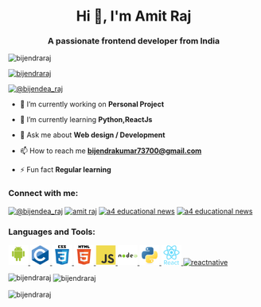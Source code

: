 
<h1 align="center">Hi 👋, I'm Amit Raj</h1>
<h3 align="center">A passionate frontend developer from India</h3>

<p align="left"> <img src="https://komarev.com/ghpvc/?username=bijendraraj&label=Profile%20views&color=0e75b6&style=flat" alt="bijendraraj" /> </p>

<p align="left"> <a href="https://github.com/ryo-ma/github-profile-trophy"><img src="https://github-profile-trophy.vercel.app/?username=bijendraraj" alt="bijendraraj" /></a> </p>

<p align="left"> <a href="https://twitter.com/@bijendea_raj" target="blank"><img src="https://img.shields.io/twitter/follow/@bijendea_raj?logo=twitter&style=for-the-badge" alt="@bijendea_raj" /></a> </p>

- 🔭 I’m currently working on **Personal Project**

- 🌱 I’m currently learning **Python,ReactJs**

- 💬 Ask me about **Web design / Development**

- 📫 How to reach me **bijendrakumar73700@gmail.com**

- ⚡ Fun fact **Regular learning**

<h3 align="left">Connect with me:</h3>
<p align="left">
<a href="https://twitter.com/@bijendea_raj" target="blank"><img align="center" src="https://raw.githubusercontent.com/rahuldkjain/github-profile-readme-generator/master/src/images/icons/Social/twitter.svg" alt="@bijendea_raj" height="30" width="40" /></a>
<a href="https://fb.com/amit raj" target="blank"><img align="center" src="https://raw.githubusercontent.com/rahuldkjain/github-profile-readme-generator/master/src/images/icons/Social/facebook.svg" alt="amit raj" height="30" width="40" /></a>
<a href="https://instagram.com/a4 educational news" target="blank"><img align="center" src="https://raw.githubusercontent.com/rahuldkjain/github-profile-readme-generator/master/src/images/icons/Social/instagram.svg" alt="a4 educational news" height="30" width="40" /></a>
<a href="https://www.youtube.com/c/a4 educational news" target="blank"><img align="center" src="https://raw.githubusercontent.com/rahuldkjain/github-profile-readme-generator/master/src/images/icons/Social/youtube.svg" alt="a4 educational news" height="30" width="40" /></a>
</p>

<h3 align="left">Languages and Tools:</h3>
<p align="left"> <a href="https://developer.android.com" target="_blank" rel="noreferrer"> <img src="https://raw.githubusercontent.com/devicons/devicon/master/icons/android/android-original-wordmark.svg" alt="android" width="40" height="40"/> </a> <a href="https://www.cprogramming.com/" target="_blank" rel="noreferrer"> <img src="https://raw.githubusercontent.com/devicons/devicon/master/icons/c/c-original.svg" alt="c" width="40" height="40"/> </a> <a href="https://www.w3schools.com/css/" target="_blank" rel="noreferrer"> <img src="https://raw.githubusercontent.com/devicons/devicon/master/icons/css3/css3-original-wordmark.svg" alt="css3" width="40" height="40"/> </a> <a href="https://www.w3.org/html/" target="_blank" rel="noreferrer"> <img src="https://raw.githubusercontent.com/devicons/devicon/master/icons/html5/html5-original-wordmark.svg" alt="html5" width="40" height="40"/> </a> <a href="https://developer.mozilla.org/en-US/docs/Web/JavaScript" target="_blank" rel="noreferrer"> <img src="https://raw.githubusercontent.com/devicons/devicon/master/icons/javascript/javascript-original.svg" alt="javascript" width="40" height="40"/> </a> <a href="https://nodejs.org" target="_blank" rel="noreferrer"> <img src="https://raw.githubusercontent.com/devicons/devicon/master/icons/nodejs/nodejs-original-wordmark.svg" alt="nodejs" width="40" height="40"/> </a> <a href="https://www.python.org" target="_blank" rel="noreferrer"> <img src="https://raw.githubusercontent.com/devicons/devicon/master/icons/python/python-original.svg" alt="python" width="40" height="40"/> </a> <a href="https://reactjs.org/" target="_blank" rel="noreferrer"> <img src="https://raw.githubusercontent.com/devicons/devicon/master/icons/react/react-original-wordmark.svg" alt="react" width="40" height="40"/> </a> <a href="https://reactnative.dev/" target="_blank" rel="noreferrer"> <img src="https://reactnative.dev/img/header_logo.svg" alt="reactnative" width="40" height="40"/> </a> </p>

<p><img align="left" src="https://github-readme-stats.vercel.app/api/top-langs?username=bijendraraj&show_icons=true&locale=en&layout=compact" alt="bijendraraj" /></p>

<p>&nbsp;<img align="center" src="https://github-readme-stats.vercel.app/api?username=bijendraraj&show_icons=true&locale=en" alt="bijendraraj" /></p>

<p><img align="center" src="https://github-readme-streak-stats.herokuapp.com/?user=bijendraraj&" alt="bijendraraj" /></p>
